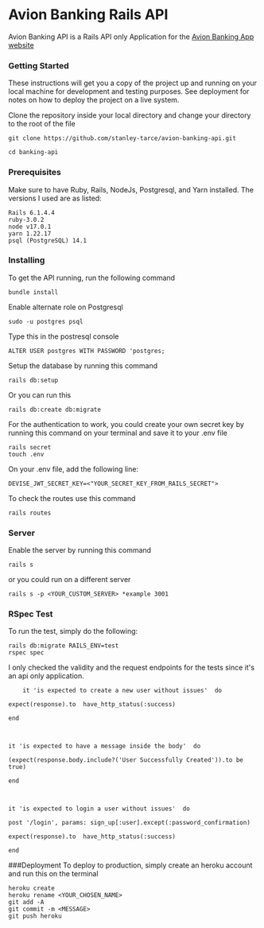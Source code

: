 




# Avion Banking Rails API

Avion Banking API is a Rails API only Application for the [Avion Banking App website](https://github.com/stanley-tarce/avion-banking-app)
### Getting Started
These instructions will get you a copy of the project up and running on your local machine for development and testing purposes. See deployment for notes on how to deploy the project on a live system.

Clone the repository inside your local directory and change your directory to the root of the file

```
git clone https://github.com/stanley-tarce/avion-banking-api.git
```
```
cd banking-api
```
### Prerequisites
Make sure to have Ruby, Rails, NodeJs, Postgresql, and Yarn installed. The versions I used are as listed: 

    Rails 6.1.4.4
    ruby-3.0.2
    node v17.0.1
    yarn 1.22.17
    psql (PostgreSQL) 14.1 
  ### Installing
To get the API running, run the following command  

    bundle install 
Enable alternate role on Postgresql

    sudo -u postgres psql 
 Type this in the postresql console
 

    ALTER USER postgres WITH PASSWORD 'postgres;
    

Setup the database by running this command

    rails db:setup

Or you can run this

    rails db:create db:migrate 

For the authentication to work, you could create your own secret key by running this command on your terminal and save it to your .env file

    rails secret
    touch .env 
On your .env file, add the following line:

    DEVISE_JWT_SECRET_KEY=<"YOUR_SECRET_KEY_FROM_RAILS_SECRET">

 To check the routes use this command
 

    rails routes 
### Server 
Enable the server by running this command 

    rails s 
or you could run on a different server  

    rails s -p <YOUR_CUSTOM_SERVER> *example 3001

### RSpec Test
To run the test, simply do the following: 

    rails db:migrate RAILS_ENV=test
    rspec spec
I only checked the validity and the request endpoints for the tests since it's an api only application. 


        it 'is expected to create a new user without issues'  do
    
    expect(response).to  have_http_status(:success)
    
    end
    
      
    
    it 'is expected to have a message inside the body'  do
    
    (expect(response.body.include?('User Successfully Created')).to be true)
    
    end
    
      
    
    it 'is expected to login a user without issues'  do
    
    post '/login', params: sign_up[:user].except(:password_confirmation)
    
    expect(response).to  have_http_status(:success)
    
    end
    
###Deployment
To deploy to production, simply create an heroku account and run this on the terminal 

    heroku create
    heroku rename <YOUR_CHOSEN_NAME>
    git add -A 
    git commit -m <MESSAGE>
    git push heroku 
